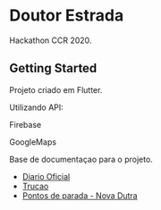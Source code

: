# Doutor Estrada

Hackathon CCR 2020.

## Getting Started

Projeto criado em Flutter.

Utilizando API:

Firebase

GoogleMaps


Base de documentaçao para o projeto.

- [Diario Oficial](http://www.in.gov.br/web/dou/-/portaria-n-594-de-2-de-marco-de-2020-245732871)
- [Trucao](https://trucao.com.br/)
- [Pontos de parada - Nova Dutra](http://www.novadutra.com.br/resources/files/news/5e5218cfa92b49a08b9d4e124a7e442c_ponto-de-parada-para-caminhoneiros-15-04-2020.pdf)

